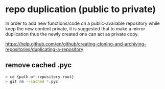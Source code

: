 # repo duplication (public to private) 


In order to add new functions/code on a public-available repository while keep the new content private, it is suggested that to make a mirror duplication thus the newly created one can act as private copy.



https://help.github.com/en/github/creating-cloning-and-archiving-repositories/duplicating-a-repository



## remove cached .pyc

```bash
> cd {path-of-repository-root}
> git rm --cached *.pyc
```